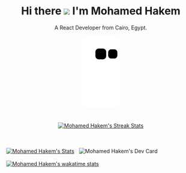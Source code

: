 <!-- ### Hi there ✋! -->

<div align="center"> 
<h1>Hi there <img src="https://media.giphy.com/media/hvRJCLFzcasrR4ia7z/giphy.gif" width="28"/> I'm Mohamed Hakem</h1>
<p>A React Developer from Cairo, Egypt.</p> 

<!--
<a href="https://wakatime.com/@77b070d5-6aa9-48be-9585-334c7ae98c93">
  <img height="25" alt="wakatime" title="Coding time since Dec 12, 2021" src="https://wakatime.com/badge/user/77b070d5-6aa9-48be-9585-334c7ae98c93.svg" />
</a>
-->

![Snake animation](https://github.com/MohamedHakem/MohamedHakem/blob/output/github-contribution-grid-snake.svg)


<br/>

<a href="https://github.com/anuraghazra/github-readme-stats">
 <img src="http://github-readme-streak-stats.herokuapp.com?user=MohamedHakem&theme=dark&hide_border=true&date_format=M%20j%5B%2C%20Y%5D&background=0D1117&ring=ABB2BA&fire=ABB2BA&currStreakLabel=ABB2BA&sideLabels=ABB2BA&sideNums=ABB2BA&dates=ABB2BA&stroke=ABB2BA&currStreakNum=ABB2BA)](https://git.io/streak-stats" 
  align="middle" 
  width="450"
   padding="10"
   alt="Mohamed Hakem's Streak Stats"/>
</a>   
</div>

<br/>
<br/>
<br/>
<a href="https://app.daily.dev/mohamedhakem">
    <img src="https://api.daily.dev/devcards/6383c6c5e45d4792b8560faf61db4477.png?r=u9b" 
      align="right"
      width="310" 
      title="Mohamed Hakem's Dev Card"
      alt="Mohamed Hakem's Dev Card"/>
</a>


<a href="https://github.com/anuraghazra/github-readme-stats">
   <img src="https://github-stats-teal.vercel.app/api?username=MohamedHakem&bg_color=0d1117&text_color=b4bbc1&icon_color=8b949e&title_color=c9d1d9&show_icons=true&border_color=30363d&&layout=compact&count_private=true&include_all_commits=true&hide=issues" 
     width="500"
     alt="Mohamed Hakem's Stats"/>
</a>
 
<br/>
<br/>

<a href="https://github.com/anuraghazra/github-readme-stats">
   <img src="https://github-readme-stats.vercel.app/api/wakatime?username=MohamedHakem&bg_color=0d1117&text_color=b4bbc1&icon_color=8b949e&title_color=c9d1d9&show_icons=true&border_color=30363d&layout=compact&langs_count=10" 
     width="500"
     alt="Mohamed Hakem's wakatime stats"/>
</a>
<br/>





<!--
<a href="https://github.com/anuraghazra/github-readme-stats">
   <img src="https://github-readme-stats.vercel.app/api/top-langs/?username=Mohamedhakem&bg_color=0d1117&text_color=b4bbc1&icon_color=8b949e&title_color=c9d1d9&show_icons=true&border_color=30363d&layout=compact&langs_count=10" 
     width="450"
     alt="Mohamed Hakem's Top Languages"/>
</a>
-->


<br/> 


<br/>


<!--
[![wakatime](https://wakatime.com/badge/user/77b070d5-6aa9-48be-9585-334c7ae98c93.svg)](https://wakatime.com/@77b070d5-6aa9-48be-9585-334c7ae98c93)
</p>
-->

<!--
*Note*: Top languages is only a metric of the languages my public <br/>code consists of and doesn't reflect experience or skill level.
-->

<br/>
<br/>



<!--
<a href="https://twitter.com/mohamedhakem_se"><img width="128px" height="25px" alt="Twitter" title="Twitter" src="https://img.shields.io/twitter/follow/mohamedhakem_se?label=Twitter&style=social" /></a>
--> 

<br/>
<br/>

<!--
[![Ashutosh's github activity graph](https://activity-graph.herokuapp.com/graph?username=Mohamedhakem&bg_color=0D1117&color=ABB2BA&line=ABB2BA&area_color=ABB2BA&point=ABB2BA&area=true&hide_border=true)](https://github.com/ashutosh00710/github-readme-activity-graph)
-->


<!--
![](https://github-readme-stats.vercel.app/api?username=MohamedHakem&bg_color=0d1117&text_color=b4bbc1&icon_color=8b949e&title_color=c9d1d9&show_icons=true&border_color=30363d&&layout=compact&count_private=true&include_all_commits=true&hide=issues)
-->


<!--
[![GitHub Streak](http://github-readme-streak-stats.herokuapp.com?user=MohamedHakem&theme=dark&hide_border=true&date_format=M%20j%5B%2C%20Y%5D&background=0D1117&ring=F16334&fire=F16334&currStreakLabel=F16334)](https://git.io/streak-stats)
-->

<!--
![Top Langs](https://github-readme-stats.vercel.app/api/top-langs/?username=Mohamedhakem&bg_color=0d1117&text_color=b4bbc1&icon_color=8b949e&title_color=c9d1d9&show_icons=true&border_color=30363d&layout=compact&langs_count=10)
-->
  
<!--
Add stats to your profile: [github-readme-stats](https://github.com/anuraghazra/github-readme-stats)  
-->


